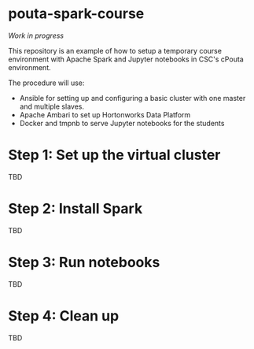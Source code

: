 # pouta-spark-course

*Work in progress* 

This repository is an example of how to setup a temporary course environment with 
Apache Spark and Jupyter notebooks in CSC's cPouta environment.

The procedure will use: 
* Ansible for setting up and configuring a basic cluster with one master and multiple slaves.
* Apache Ambari to set up Hortonworks Data Platform 
* Docker and tmpnb to serve Jupyter notebooks for the students

# Step 1: Set up the virtual cluster

TBD 
 
# Step 2: Install Spark

TBD

# Step 3: Run notebooks

TBD

# Step 4: Clean up

TBD

